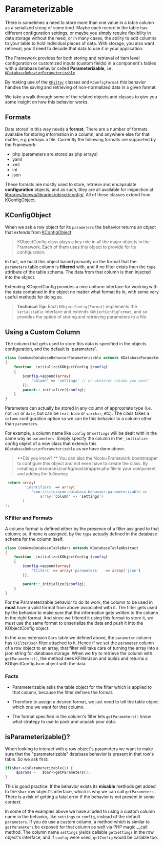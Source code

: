 # Parameterizable

There is sometimes a need to store more than one value in a table column as a serialized string of some kind. Maybe each record in the table has different configuration settings, or maybe you simply require flexibility in data storage without the need, or in many cases, the ability to add columns to your table to hold individual pieces of data. With storage, you also want retrieval; you'll need to decode that data to use it in your application.

The Framework provides for both storing and retrieval of item level configuration or customized inputs (custom fields) in a component's tables with a database behavior called **Parameterizable**, i.e. [`KDatabaseBehaviorParameterizable`](https://github.com/nooku/nooku-framework/blob/master/code/libraries/koowa/libraries/database/behavior/parameterizable.php#L16)

<!-- The Framework solves the problem of allowing custom fields in its components by providing a database behavior called Parameterizable: -->



By making use of the [`KFilter`](https://github.com/nooku/nooku-framework/tree/master/code/libraries/koowa/libraries/filter) classes and `KConfigFormat` this behavior handles the saving and retrieving of non-normalized data in a given format.

We take a walk through some of the related objects and classes to give you some insight on how this behavior works.

<!-- toc -->

## Formats

Data stored in this way needs a **format**. There are a number of formats available for storing information in a column, and anywhere else for that matter, e.g perhaps a file. Currently the following formats are supported by the Framework:

+ php  (parameters are stored as php arrays)
+ yaml
+ xml
+ ini
+ json

These formats are mostly used to store, retrieve and encapsulate **configuration** objects, and as such, they are all available for inspection at [libraries/koowa/libraries/object/config/](https://github.com/nooku/nooku-framework/tree/master/code/libraries/koowa/libraries/object/config).  All of these classes extend from KConfigObject.

## KConfigObject

When we ask a row object for its `parameters` the behavior returns an object that extends from [KConfigObject](https://github.com/nooku/nooku-framework/blob/master/code/libraries/koowa/libraries/object/config/config.php#L19).
>KObjectConfig class plays a key role in all the major objects in the Framework. Each of them uses this object to provide for its configuration.

In fact, we build this object based primarily on the format that the `parameters` table column is **filtered** with, and if no filter exists then the `type` attribute of the table schema. The data from that column is then injected into the object.

Extending KObjectConfig provides a nice uniform interface for working with the data contained in the object no matter what format its in, with some very useful methods for doing so.

> **Technical Tip:** Each `KObjectConfig[Format]` implements the `serialziable` interface and extends `KObjectConfigFormat`, and so provides the option of storing and retrieving parameters to a file.

## Using a Custom Column

The column that gets used to store this data is specified in the objects configuration, and the default is 'parameters'.
```php
class ComAcmeDatabaseBehaviorParameterizable extends KDatabaseParameterizable
{
	function _initialize(KObjectConfig $config)
	{
		$config->append(array(
			'column' => 'settings' // or whatever column you want!
		));
		parent::_initialize($config);
	}
}
```

Parameters can actually be stored in any column of appropriate type (i.e. not `int` or `date`, but can be `text`, `blob` or `varchar`, etc). The class takes a `column` configuration option so we can tie this behavior to a column other than `parameters`.

For example, a column name like `config` or `settings` will be dealt with in the same way as `parameters`. Simply specify the column in the `_initialize` config object of a new class that extends this `KDatabaseBehaviorParameterizable` as we have done above.


> **Did you know? **
> You can also the Nooku Framework bootstrapper to configure this object and not even have to create the class. By creating a resources/config/bootstrapper.php file in your component and adding the following:

```php
 return array(
		 'identifiers' => array(
			'com://site/acme.database.behavior.parameterizable =>
				array('column' => 'settings')
		)
);
```

### KFilter and Formats

A column format is defined either by the presence of a filter assigned to that column; or, if none is assigned, by the `type` actually defined in the  database schema for the column itself.

```php
class ComAcmeDatabaseTableBars extends KDatabaseTableAbstract
{
	function _initialize(KObjectConfig $config)
	{
		$config->append(array(
			'filters' => array('parameters'   => array('json')
		));

		parent::_initialize($config);
	}
}
```

For the Parameterizable behavior to do its work, the column to be used in  **must** have a valid format from above associated with it. The filter gets used by the behavior to make sure that the information gets written to the column in the right format. And since we filtered it using this format to store it, we must use the same format to unserialize the data and push it into the KObjectConfig object.

In the `Acme` extension `Bars` table we defined above, the `parameter` column has `KFilterJson` filter attached to it.  Hence if we set the `parameter` column of a row object to an array, that filter will take care of turning the array into a json string for database storage. When we try to retrieve the column with `getParameters()`, the method sees KFilterJson and builds and returns a KObjectConfigJson object with the data.

### Facts

+ Parameterizable asks the table object for the filter which is applied to that column, because the filter defines the format.

+ Therefore to assign a desired format, we just need to tell the table object which one we want for that column.

+ The format specified in the column's filter lets `getParameters()` know what strategy to use to pack and unpack your data.

## isParameterizable()?

When looking to interact with a row object's parameters we want to make sure that the "parameterizable" database behavior is present in that row's table. So we ask first:

```php
if($bar->isParameterizable()) {
     $params =   $bar->getParameters();
}
```
This is good practice. If the behavior exists its **mixable** methods get added to the `$bar` row object's interface, which is why we can call `getParameters` . There is a risk of getting a fatal error if the behavior is not present in some context.

In some of the examples above we have alluded to using a custom column name in the behavior, like `settings` or `config`, instead of the default `parameters`. If you do use a custom column, a method which is similar to `getParameters` be exposed for that column as well via PHP magic __call method. The column name `settings` yields callable `getSettings` in the row object's interface, and if `config` were used, `getConfig` would be callable too. 
